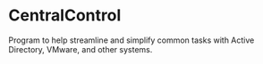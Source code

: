# CentralControl
Program to help streamline and simplify common tasks with Active Directory, VMware, and other systems.
